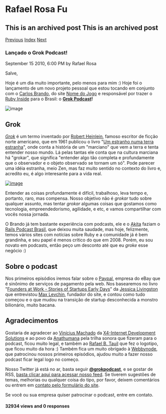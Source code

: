Rafael Rosa Fu
==============

This is an archived post This is an archived post
-------------------------------------------------

[Previous](../../../posts/2010/09/novo-episodio-do-grokpodcast-paypal-a-maturid.html)
[Index](../../../index.html)
[Next](../../../posts/2010/08/tdc-2010-cloud-ruby-e-muito-mais.html)

### Lançado o Grok Podcast!

September 15 2010, 6:00 PM by Rafael Rosa

Salve,

Hoje é um dia muito importante, pelo menos para mim :) Hoje foi o
lançamento de um novo projeto pessoal que estou tocando em conjunto com
o [Carlos Brando](http://twitter.com/carlosbrando), do site [Nome do
Jogo](http://nomedojogo.com) e responsável por trazer o [Ruby
Inside](http://rubyinside.com.br) para o Brasil: o **[Grok
Podcast](http://grokpodcast.com)!**

![image](../../../image/2010/09/15071638-grok_podcast.jpg)

Grok
----

*[Grok](http://en.wikipedia.org/wiki/Grok)* é um termo inventado por
[Robert Heinlein](http://en.wikipedia.org/wiki/Robert_A._Heinlein),
famoso escritor de ficção norte americano, que em 1961 publicou o livro
"[Um estranho numa terra
estranha](http://en.wikipedia.org/wiki/Stranger_in_a_Strange_Land)",
onde conta a história de um "marciano" que vem a terra e tenta entender
nosso mundo. Lá pelas tantas ele conta que na cultura marciana há
"grokar", que significa "entender algo tão completa e profundamente que
o observador e o objeto observado se tornam um só". Pode parecer uma
idéia estranha, meio Zen, mas faz muito sentido no contexto do livro e,
acredito eu, é algo interesante para a vida real.

[![image](http://upload.wikimedia.org/wikipedia/en/4/40/Stranger_in_a_Strange_Land_Cover.jpg)](http://en.wikipedia.org/wiki/Stranger_in_a_Strange_Land "A Stranger in a Strange Land - from Wikipedia")

Entender as coisas profundamente é difícil, trabalhoso, leva tempo e,
portanto, raro, mas compensa. Nosso objetivo não é *grokar* tudo sobre
qualquer assunto, mas tentar *grokar* algumas coisas que gostamos como
tecnologia, empreendedorismo, agilidade, e etc, e vamos compartilhar com
vocês nossa jornada.

O Brando já tem bastante experiência com podcasts, ele e o
[Akita](http://twitter.com/akitaonrails) faziam o [Rails Podcast
Brasil](http://podcast.rubyonrails.pro.br/), que deixou muita saudade,
mas hoje, felizmente, temos vários sites com notícias sobre Ruby e a
comunidade já é bem grandinha, e seu papel é menos crítico do que em
2008. Porém, eu sou novato em podcasts, então peço um desconto até que
eu *groke* esse negócio :)

Sobre o podcast
---------------

Nos primeiros episódios iremos falar sobre o
[Paypal](http://paypal.com), empresa do eBay que é sinônimo de serviços
de pagamento pela web. Nos basearemos no livro "[Founders at Work -
Stories of Startups Early Days](http://www.foundersatwork.com/)" da
[Jessica Livingston](http://en.wikipedia.org/wiki/Jessica_Livingston)
que entrevistou [Max Levchin](http://en.wikipedia.org/wiki/Max_Levchin),
fundador do site, e contou como tudo começou e o que mudou na transição
de startup desconhecida a monstro bilionário, muito bacana.

Agradecimentos
--------------

Gostaria de agradecer ao [Vinícius Machado](http://twitter.com/x4ids) da
[X4-Internet Development Solutions](http://www.x4ids.com.br/) e ao povo
da [Anathumana](http://anathumana.com.br/) pela trilha sonora que
fizeram para o podcast, ficou muito legal, e também ao [Rafael B.
Tauil](http://rafael.tauil.com.br/) que fez o logotipo, que ficou muito
da hora :) Também fica um muito obrigado à
[Webbynode](http://webbynode.com), que patrocinou nossos primeiros
episódios, ajudou muito a fazer nosso podcast ficar legal logo no
começo.

Nosso Twitter já está no ar, basta seguir
**[@grokpodcast](http://twitter.com/grokpodcast)**, e se gostar de RSS,
[basta clicar aqui para acessar nosso
feed](http://grokpodcast.com/feed/). Se tiverem sugestões de temas,
melhorias ou qualquer coisa do tipo, por favor, deixem comentários ou
entrem em [contato pelo formulário do
site](http://grokpodcast.com/contato).

Se você ou sua empresa quiser patrocinar o podcast, entre em contato.

#### 32934 views and 0 responses


